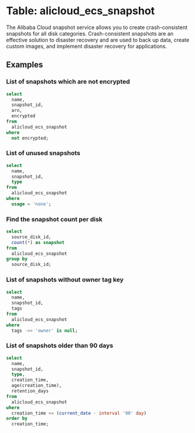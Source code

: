 # Table: alicloud_ecs_snapshot

The Alibaba Cloud snapshot service allows you to create crash-consistent snapshots for all disk categories. Crash-consistent snapshots are an effective solution to disaster recovery and are used to back up data, create custom images, and implement disaster recovery for applications.

## Examples

### List of snapshots which are not encrypted

```sql
select
  name,
  snapshot_id,
  arn,
  encrypted
from
  alicloud_ecs_snapshot
where
  not encrypted;
```

### List of unused snapshots

```sql
select
  name,
  snapshot_id,
  type
from
  alicloud_ecs_snapshot
where
  usage = 'none';
```

### Find the snapshot count per disk

```sql
select
  source_disk_id,
  count(*) as snapshot
from
  alicloud_ecs_snapshot
group by
  source_disk_id;
```

### List of snapshots without owner tag key

```sql
select
  name,
  snapshot_id,
  tags
from
  alicloud_ecs_snapshot
where
  tags ->> 'owner' is null;
```

### List of snapshots older than 90 days

```sql
select
  name,
  snapshot_id,
  type,
  creation_time,
  age(creation_time),
  retention_days
from
  alicloud_ecs_snapshot
where
  creation_time <= (current_date - interval '90' day)
order by
  creation_time;
```